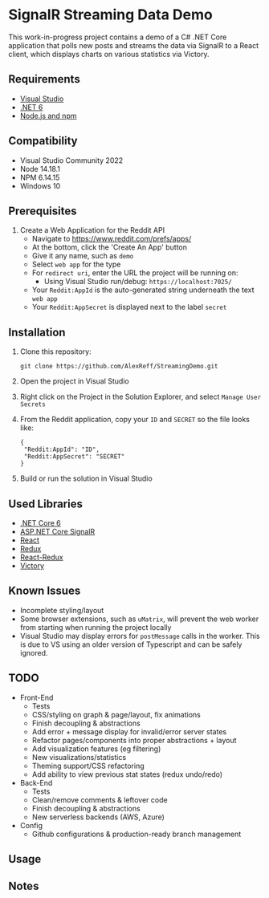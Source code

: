 # SignalR Streaming Data Demo

This work-in-progress project contains a demo of a C# .NET Core application that polls new posts and streams the data via SignalR to a React client, which displays charts on various statistics via Victory.

## Requirements

- [Visual Studio](https://visualstudio.microsoft.com/)
- [.NET 6](https://dotnet.microsoft.com/en-us/download/dotnet/6.0)
- [Node.js and npm](https://nodejs.org/)

## Compatibility

- Visual Studio Community 2022
- Node 14.18.1
- NPM 6.14.15
- Windows 10

## Prerequisites

1. Create a Web Application for the Reddit API
    - Navigate to https://www.reddit.com/prefs/apps/
    - At the bottom, click the 'Create An App' button
    - Give it any name, such as `demo`
    - Select `web app` for the type
    - For `redirect uri`, enter the URL the project will be running on:
      - Using Visual Studio run/debug: `https://localhost:7025/`
    - Your `Reddit:AppId` is the auto-generated string underneath the text `web app`
    - Your `Reddit:AppSecret` is displayed next to the label `secret`

## Installation

1. Clone this repository:

   ```
   git clone https://github.com/AlexReff/StreamingDemo.git
   ```

2. Open the project in Visual Studio

3. Right click on the Project in the Solution Explorer, and select `Manage User Secrets`

4. From the Reddit application, copy your `ID` and `SECRET` so the file looks like:

   ```
   {
    "Reddit:AppId": "ID",
    "Reddit:AppSecret": "SECRET"
   }
   ```

5. Build or run the solution in Visual Studio

## Used Libraries

- [.NET Core 6](https://github.com/dotnet/core)
- [ASP.NET Core SignalR](https://github.com/dotnet/aspnetcore/tree/main/src/SignalR)
- [React](https://github.com/facebook/react)
- [Redux](https://github.com/reduxjs/redux)
- [React-Redux](https://github.com/reduxjs/react-redux)
- [Victory](https://github.com/FormidableLabs/victory)

## Known Issues

- Incomplete styling/layout
- Some browser extensions, such as `uMatrix`, will prevent the web worker from starting when running the project locally
- Visual Studio may display errors for `postMessage` calls in the worker. This is due to VS using an older version of Typescript and can be safely ignored.

## TODO

- Front-End
    - Tests
    - CSS/styling on graph & page/layout, fix animations
    - Finish decoupling & abstractions
    - Add error + message display for invalid/error server states
    - Refactor pages/components into proper abstractions + layout
    - Add visualization features (eg filtering)
    - New visualizations/statistics
    - Theming support/CSS refactoring
    - Add ability to view previous stat states (redux undo/redo)
- Back-End
    - Tests
    - Clean/remove comments & leftover code
    - Finish decoupling & abstractions
    - New serverless backends (AWS, Azure)
- Config
    - Github configurations & production-ready branch management

## Usage

## Notes
